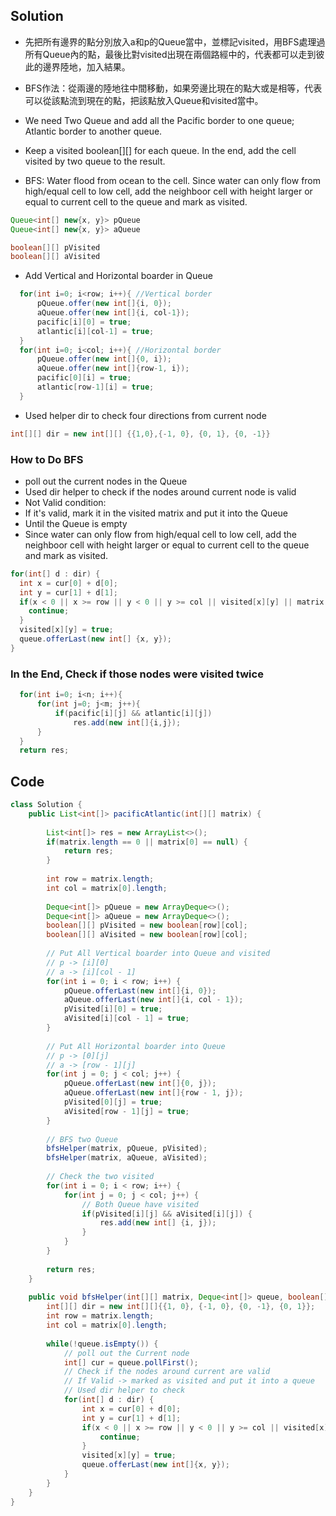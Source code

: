 

## Solution
- 先把所有邊界的點分別放入a和p的Queue當中，並標記visited，用BFS處理過所有Queue內的點，最後比對visited出現在兩個路經中的，代表都可以走到彼此的邊界陸地，加入結果。
- BFS作法：從兩邊的陸地往中間移動，如果旁邊比現在的點大或是相等，代表可以從該點流到現在的點，把該點放入Queue和visited當中。

- We need Two Queue and add all the Pacific border to one queue; Atlantic border to another queue.
- Keep a visited boolean[][] for each queue. In the end, add the cell visited by two queue to the result.
- BFS: Water flood from ocean to the cell. Since water can only flow from high/equal cell to low cell, add the neighboor cell with height larger or equal to current cell to the queue and mark as visited.

```java
Queue<int[] new{x, y}> pQueue
Queue<int[] new{x, y}> aQueue
```
```java
boolean[][] pVisited
boolean[][] aVisited
```
- Add Vertical and Horizontal boarder in Queue
```java
  for(int i=0; i<row; i++){ //Vertical border
      pQueue.offer(new int[]{i, 0});
      aQueue.offer(new int[]{i, col-1});
      pacific[i][0] = true;
      atlantic[i][col-1] = true;
  }
  for(int i=0; i<col; i++){ //Horizontal border
      pQueue.offer(new int[]{0, i});
      aQueue.offer(new int[]{row-1, i});
      pacific[0][i] = true;
      atlantic[row-1][i] = true;
  }
```
- Used helper dir to check four directions from current node
```java
int[][] dir = new int[][] {{1,0},{-1, 0}, {0, 1}, {0, -1}}
```
### How to Do BFS
- poll out the current nodes in the Queue 
- Used dir helper to check if the nodes around current node is valid
- Not Valid condition: 
- If it's valid, mark it in the visited matrix and put it into the Queue
- Until the Queue is empty
- Since water can only flow from high/equal cell to low cell, add the neighboor cell with height larger or equal to current cell to the queue and mark as visited.

```java
for(int[] d : dir) {
  int x = cur[0] + d[0];
  int y = cur[1] + d[1];
  if(x < 0 || x >= row || y < 0 || y >= col || visited[x][y] || matrix[x][y] < matrix[cur[0][cur[1]]]) {
    continue;
  }
  visited[x][y] = true;
  queue.offerLast(new int[] {x, y});
}
```

### In the End, Check if those nodes were visited twice
```java
  for(int i=0; i<n; i++){
      for(int j=0; j<m; j++){
          if(pacific[i][j] && atlantic[i][j])
              res.add(new int[]{i,j});
      }
  }
  return res;
```

## Code
```java
class Solution {
    public List<int[]> pacificAtlantic(int[][] matrix) {
        
        List<int[]> res = new ArrayList<>();
        if(matrix.length == 0 || matrix[0] == null) {
            return res;
        }
        
        int row = matrix.length;
        int col = matrix[0].length;
        
        Deque<int[]> pQueue = new ArrayDeque<>();
        Deque<int[]> aQueue = new ArrayDeque<>();
        boolean[][] pVisited = new boolean[row][col];
        boolean[][] aVisited = new boolean[row][col];
        
        // Put All Vertical boarder into Queue and visited
        // p -> [i][0]
        // a -> [i][col - 1]
        for(int i = 0; i < row; i++) {
            pQueue.offerLast(new int[]{i, 0});
            aQueue.offerLast(new int[]{i, col - 1});
            pVisited[i][0] = true;
            aVisited[i][col - 1] = true;
        }
        
        // Put All Horizontal boarder into Queue
        // p -> [0][j]
        // a -> [row - 1][j]
        for(int j = 0; j < col; j++) {
            pQueue.offerLast(new int[]{0, j});
            aQueue.offerLast(new int[]{row - 1, j});
            pVisited[0][j] = true;
            aVisited[row - 1][j] = true;
        }
        
        // BFS two Queue
        bfsHelper(matrix, pQueue, pVisited);
        bfsHelper(matrix, aQueue, aVisited);
        
        // Check the two visited
        for(int i = 0; i < row; i++) {
            for(int j = 0; j < col; j++) {
                // Both Queue have visited
                if(pVisited[i][j] && aVisited[i][j]) {
                    res.add(new int[] {i, j});
                }
            }
        }
        
        return res;
    }
    
    public void bfsHelper(int[][] matrix, Deque<int[]> queue, boolean[][] visited) {
        int[][] dir = new int[][]{{1, 0}, {-1, 0}, {0, -1}, {0, 1}};
        int row = matrix.length;
        int col = matrix[0].length;
        
        while(!queue.isEmpty()) {
            // poll out the Current node
            int[] cur = queue.pollFirst();
            // Check if the nodes around current are valid
            // If Valid -> marked as visited and put it into a queue
            // Used dir helper to check
            for(int[] d : dir) {
                int x = cur[0] + d[0];
                int y = cur[1] + d[1];
                if(x < 0 || x >= row || y < 0 || y >= col || visited[x][y] || matrix[x][y] < matrix[cur[0]][cur[1]]){
                    continue;
                }
                visited[x][y] = true;
                queue.offerLast(new int[]{x, y});
            }
        }
    }
}
```